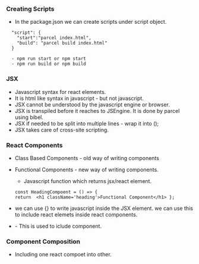 ### Creating Scripts

- In the package.json we can create scripts under script object.

 ```
   "script": {
     "start":"parcel index.html",
     "build": "parcel build index.html"
   } 

   - npm run start or npm start
   - npm run build or npm build
 ```

### JSX

- Javascript syntax for react elements.
- It is html like syntax in javascript - but not javascript.
- JSX cannot be understood by the javascript engine or browser.
- JSX is transpiled before it reaches to JSEngine. It is done by parcel using bibel.
- JSX if needed to be split into multiple lines - wrap it into ();
- JSX takes care of cross-site scripting.

### React Components

- Class Based Components - old way of writing components
- Functional Components - new way of writing components.
   
   * Javascript function which returns jsx/react element.
   ```
   const HeadingCompoent = () => {
  return  <h1 className='heading'>Functional Component</h1> };
   ```
- we can use {} to write javascript inside the JSX element. we can use this to include react elemets inside react components.
- <ComponentName/> - This is used to iclude component.

### Component Composition

- Including one react compoet into other.



